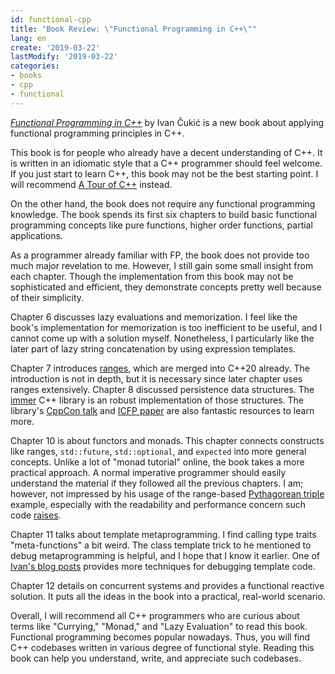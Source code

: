```yaml
---
id: functional-cpp
title: "Book Review: \"Functional Programming in C++\""
lang: en
create: '2019-03-22'
lastModify: '2019-03-22'
categories:
- books
- cpp
- functional
---
```


*[Functional Programming in C++](https://www.manning.com/books/functional-programming-in-c-plus-plus)* by Ivan Čukić is a new book about applying functional programming principles in C++.

This book is for people who already have a decent understanding of C++. It is written in an idiomatic style that a C++ programmer should feel welcome. If you just start to learn C++, this book may not be the best starting point. I will recommend [A Tour of C++](http://www.stroustrup.com/tour2.html) instead.

On the other hand, the book does not require any functional programming knowledge. The book spends its first six chapters to build basic functional programming concepts like pure functions, higher order functions, partial applications.

As a programmer already familiar with FP, the book does not provide too much major revelation to me. However, I still gain some small insight from each chapter. Though the implementation from this book may not be sophisticated and efficient, they demonstrate concepts pretty well because of their simplicity.

Chapter 6 discusses lazy evaluations and memorization. I feel like the book's implementation for memorization is too inefficient to be useful, and I cannot come up with a solution myself. Nonetheless, I particularly like the later part of lazy string concatenation by using expression templates.

Chapter 7 introduces [ranges](https://en.cppreference.com/w/cpp/ranges), which are merged into C++20 already. The introduction is not in depth, but it is necessary since later chapter uses ranges extensively. Chapter 8 discussed persistence data structures. The [immer](https://github.com/arximboldi/immer) C++ library is an robust implementation of those structures. The library's [CppCon talk](https://www.youtube.com/watch?v=sPhpelUfu8Q) and [ICFP paper](https://public.sinusoid.es/misc/immer/immer-icfp17.pdf) are also fantastic resources to learn more.

Chapter 10 is about functors and monads. This chapter connects constructs like ranges, `std::future`, `std::optional`, and `expected` into more general concepts. Unlike a lot of "monad tutorial" online, the book takes a more practical approach. A normal imperative programmer should easily understand the material if they followed all the previous chapters. I am; however, not impressed by his usage of the range-based [Pythagorean triple](https://en.wikipedia.org/wiki/Pythagorean_triple) example, especially with the readability and performance concern such code [raises](https://aras-p.info/blog/2018/12/28/Modern-C-Lamentations/).

Chapter 11 talks about template metaprogramming. I find calling type traits "meta-functions" a bit weird. The class template trick to he mentioned to debug metaprogramming is helpful, and I hope that I know it earlier. One of [Ivan's blog posts](https://cukic.co/2019/02/19/tmp-testing-and-debugging-templates/) provides more techniques for debugging template code.

Chapter 12 details on concurrent systems and provides a functional reactive solution. It puts all the ideas in the book into a practical, real-world scenario.

Overall, I will recommend all C++ programmers who are curious about terms like "Currying," "Monad," and "Lazy Evaluation" to read this book. Functional programming becomes popular nowadays. Thus, you will find C++ codebases written in various degree of functional style. Reading this book can help you understand, write, and appreciate such codebases.

